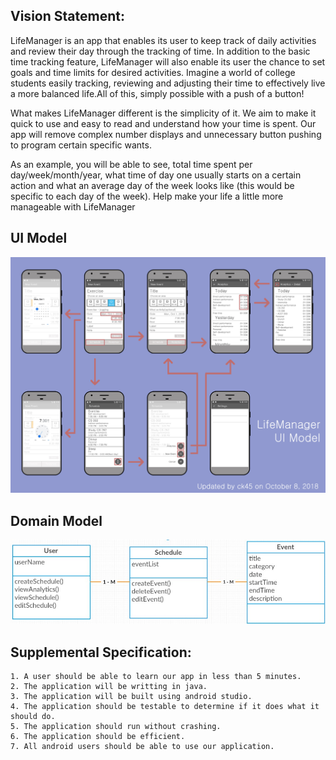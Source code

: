 ## Vision Statement:

LifeManager is an app that enables its user to keep track of daily activities and review their day through the tracking of time. In addition to the basic time tracking feature, LifeManager will also enable its user the chance to set goals and time limits for desired activities. Imagine a world of college students easily tracking, reviewing and adjusting their time to effectively live a more balanced life.All of this, simply possible with a push of a button!

What makes LifeManager different is the simplicity of it. We aim to make it quick to use and easy to read and understand how your time is spent. Our app will remove complex number displays and unnecessary button pushing to program certain specific wants.

As an example, you will be able to see, total time spent per day/week/month/year, what time of day one usually starts on a certain action and what an average day of the week looks like (this would be specific to each day of the week). Help make your life a little more manageable with LifeManager

## UI Model
![UI Model](uimodel.jpg)


## Domain Model
![Domain Model](domainModel.jpg)


## Supplemental Specification:
    1. A user should be able to learn our app in less than 5 minutes.
    2. The application will be writting in java.
    3. The application will be built using android studio.
    4. The application should be testable to determine if it does what it should do.
    5. The application should run without crashing.
    6. The application should be efficient.
    7. All android users should be able to use our application.
